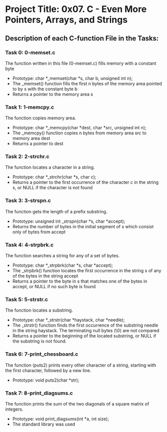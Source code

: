 # Project Title: 0x07. C - Even More Pointers, Arrays, and Strings

## Description of each C-function File in the Tasks:

### Task 0: 0-memset.c

The function written in this file (0-memset.c) fills memory with a constant byte
- Prototype: char *_memset(char *s, char b, unsigned int n);
- The _memset() function fills the first n bytes of the memory area pointed to by s with the constant byte b
- Returns a pointer to the memory area s

### Task 1: 1-memcpy.c

The function copies memory area.
- Prototype: char *_memcpy(char *dest, char *src, unsigned int n);
- The _memcpy() function copies n bytes from memory area src to memory area dest
- Returns a pointer to dest

### Task 2: 2-strchr.c

The function locates a character in a string.
- Prototype: char *_strchr(char *s, char c);
- Returns a pointer to the first occurrence of the character c in the string s, or NULL if the character is not found

### Task 3: 3-strspn.c

The function gets the length of a prefix substring.
- Prototype: unsigned int _strspn(char *s, char *accept);
- Returns the number of bytes in the initial segment of s which consist only of bytes from accept

### Task 4: 4-strpbrk.c

The function searches a string for any of a set of bytes.
- Prototype: char *_strpbrk(char *s, char *accept);
- The _strpbrk() function locates the first occurrence in the string s of any of the bytes in the string accept
- Returns a pointer to the byte in s that matches one of the bytes in accept, or NULL if no such byte is found

### Task 5: 5-strstr.c

The function locates a substring.
- Prototype: char *_strstr(char *haystack, char *needle);
- The _strstr() function finds the first occurrence of the substring needle in the string haystack. The terminating null bytes (\0) are not compared
- Returns a pointer to the beginning of the located substring, or NULL if the substring is not found.

### Task 6: 7-print_chessboard.c

The function (puts2) prints every other character of a string, starting with the first character, followed by a new line.
- Prototype: void puts2(char *str);

### Task 7: 8-print_diagsums.c

The function prints the sum of the two diagonals of a square matrix of integers.
- Prototype: void print_diagsums(int *a, int size);
- The standard library was used
